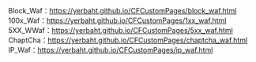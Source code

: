 Block_Waf：https://yerbaht.github.io/CFCustomPages/block_waf.html
100x_Waf：https://yerbaht.github.io/CFCustomPages/1xx_waf.html
5XX_WWaf：https://yerbaht.github.io/CFCustomPages/5xx_waf.html
ChaptCha：https://yerbaht.github.io/CFCustomPages/chaptcha_waf.html
IP_Waf：https://yerbaht.github.io/CFCustomPages/ip_waf.html
